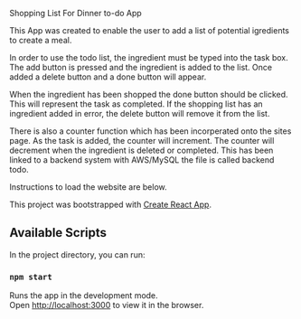    Shopping List For Dinner to-do App

This App was created to enable the user to add a list of potential igredients to create a meal.

In order to use the todo list, the ingredient must be typed into the task box. The add button is pressed and the ingredient is added to the list.
Once added a delete button and a done button will appear.

When the ingredient has been shopped the done button should be clicked. This will represent the task as completed. If the shopping list has an ingredient added in error, the delete button will remove it from the list.

There is also a counter function which has been incorperated onto the sites page. As the task is added, the counter will increment. The counter will decrement when the ingredient is deleted or completed.
This has been linked to a backend system with AWS/MySQL the file is called backend todo.

Instructions to load the website are below.

This project was bootstrapped with [Create React App](https://github.com/facebook/create-react-app).

## Available Scripts

In the project directory, you can run:

### `npm start`

Runs the app in the development mode.<br>
Open [http://localhost:3000](http://localhost:3000) to view it in the browser.

